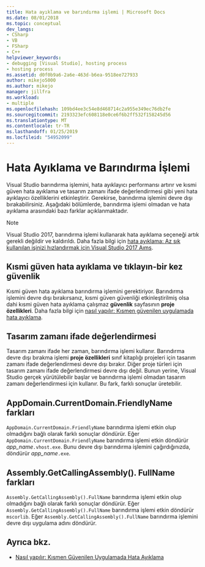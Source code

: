 ```yaml
---
title: Hata ayıklama ve barındırma işlemi | Microsoft Docs
ms.date: 08/01/2018
ms.topic: conceptual
dev_langs:
- CSharp
- VB
- FSharp
- C++
helpviewer_keywords:
- debugging [Visual Studio], hosting process
- hosting process
ms.assetid: d0f0b9a6-2a6e-463d-b6ea-9518ee727933
author: mikejo5000
ms.author: mikejo
manager: jillfra
ms.workload:
- multiple
ms.openlocfilehash: 109bd4ee3c54e8d468714c2a955e349ec76db2fe
ms.sourcegitcommit: 2193323efc608118e0ce6f6b2ff532f158245d56
ms.translationtype: MT
ms.contentlocale: tr-TR
ms.lasthandoff: 01/25/2019
ms.locfileid: "54952099"
---
```

# <a name="debugging-and-the-hosting-process"></a>Hata Ayıklama ve Barındırma İşlemi
Visual Studio barındırma işlemini, hata ayıklayıcı performansı artırır ve kısmi güven hata ayıklama ve tasarım zamanı ifade değerlendirmesi gibi yeni hata ayıklayıcı özelliklerini etkinleştirir. Gerekirse, barındırma işlemini devre dışı bırakabilirsiniz. Aşağıdaki bölümlerde, barındırma işlemi olmadan ve hata ayıklama arasındaki bazı farklar açıklanmaktadır.

> [!NOTE]
> Visual Studio 2017, barındırma işlemi kullanarak hata ayıklama seçeneği artık gerekli değildir ve kaldırıldı. Daha fazla bilgi için [hata ayıklama: Az sık kullanılan işinizi hızlandırmak için Visual Studio 2017 Aıms](https://vslive.com/Blogs/News-and-Tips/2017/02/Debugging-Visual-Studio-2017-aims-to-speed-up-your-least-favorite-job.aspx).

## <a name="partial-trust-debugging-and-click-once-security"></a>Kısmi güven hata ayıklama ve tıklayın-bir kez güvenlik
 Kısmi güven hata ayıklama barındırma işlemini gerektiriyor. Barındırma işlemini devre dışı bırakırsanız, kısmi güven güvenliği etkinleştirilmiş olsa dahi kısmi güven hata ayıklama çalışmaz **güvenlik** sayfasının **proje özellikleri**. Daha fazla bilgi için [nasıl yapılır: Kısmen güvenilen uygulamada hata ayıklama](/visualstudio/debugger/debugger-security).

## <a name="design-time-expression-evaluation"></a>Tasarım zamanı ifade değerlendirmesi
 Tasarım zamanı ifade her zaman, barındırma işlemi kullanır. Barındırma devre dışı bırakma işlemi **proje özellikleri** sınıf kitaplığı projeleri için tasarım zamanı ifade değerlendirmesi devre dışı bırakır. Diğer proje türleri için tasarım zamanı ifade değerlendirmesi devre dışı değil. Bunun yerine, Visual Studio gerçek yürütülebilir başlar ve barındırma işlemi olmadan tasarım zamanı değerlendirmesi için kullanır. Bu fark, farklı sonuçlar üretebilir.

## <a name="appdomaincurrentdomainfriendlyname-differences"></a>AppDomain.CurrentDomain.FriendlyName farkları
 `AppDomain.CurrentDomain.FriendlyName` barındırma işlemi etkin olup olmadığını bağlı olarak farklı sonuçlar döndürür. Eğer `AppDomain.CurrentDomain.FriendlyName` barındırma işlemi etkin döndürür *app_name*`.vhost.exe`. Bunu devre dışı barındırma işlemini çağırdığınızda, döndürür *app_name*`.exe`.

## <a name="assemblygetcallingassemblyfullname-differences"></a>Assembly.GetCallingAssembly(). FullName farkları
 `Assembly.GetCallingAssembly().FullName` barındırma işlemi etkin olup olmadığını bağlı olarak farklı sonuçlar döndürür. Eğer `Assembly.GetCallingAssembly().FullName` barındırma işlemi etkin döndürür `mscorlib`. Eğer `Assembly.GetCallingAssembly().FullName` barındırma işlemini devre dışı uygulama adını döndürür.

## <a name="see-also"></a>Ayrıca bkz.

- [Nasıl yapılır: Kısmen Güvenilen Uygulamada Hata Ayıklama](/visualstudio/debugger/debugger-security)